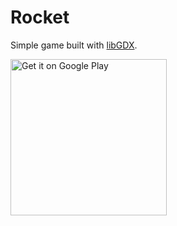 # Rocket
Simple game built with [libGDX](http://libgdx.badlogicgames.com).

<a href='https://play.google.com/store/apps/details?id=com.divelix.rocket'><img alt='Get it on Google Play' src='https://play.google.com/intl/en_us/badges/images/generic/en_badge_web_generic.png' width=250 /></a>
